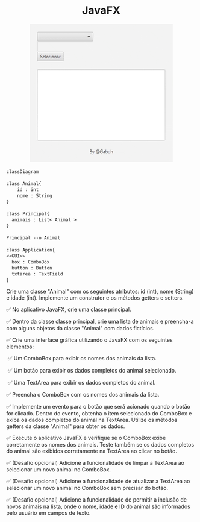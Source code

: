 <h1 align='center'> JavaFX </h1>


<div align="center">

![ExemploDaAplicacao](lp1a3JavaFX.gif)

</div>


```mermaid
classDiagram

class Animal{
    id : int
    nome : String
}

class Principal{
  animais : List< Animal >
}

Principal --o Animal

class Application{
<<GUI>>
  box : ComboBox
  button : Button
  txtarea : TextField
}

```


Crie uma classe "Animal" com os seguintes atributos: id (int), nome
(String) e idade (int). Implemente um construtor e os métodos getters e
setters.

:white_check_mark: No aplicativo JavaFX, crie uma classe principal.

:white_check_mark: Dentro da classe classe principal, crie uma lista de animais e preencha-a com alguns objetos da classe "Animal" com dados fictícios.

:white_check_mark: Crie uma interface gráfica utilizando o JavaFX com os seguintes  elementos:

​	:white_check_mark: Um ComboBox para exibir os nomes dos animais da lista.

​	:white_check_mark: Um botão para exibir os dados completos do animal selecionado.

​	:white_check_mark: Uma TextArea para exibir os dados completos do animal.

:white_check_mark: Preencha o ComboBox com os nomes dos animais da lista.

:white_check_mark: Implemente um evento para o botão que será acionado quando o botão for clicado. Dentro do evento, obtenha o item selecionado do ComboBox e exiba os dados completos do animal na TextArea. Utilize os métodos getters da classe "Animal" para obter os dados.

:white_check_mark: Execute o aplicativo JavaFX e verifique se o ComboBox exibe corretamente os nomes dos animais. Teste também se os dados completos do animal são exibidos corretamente na TextArea ao clicar no botão.

:white_check_mark: (Desafio opcional) Adicione a funcionalidade de limpar a TextArea ao selecionar um novo animal no ComboBox.

:white_check_mark: (Desafio opcional) Adicione a funcionalidade de atualizar a TextArea ao selecionar um novo animal no ComboBox sem precisar do botão.

:white_check_mark: (Desafio opcional) Adicione a funcionalidade de permitir a inclusão de novos animais na lista, onde o nome, idade e ID do animal são informados pelo usuário em campos de texto.
